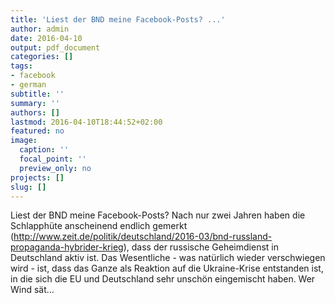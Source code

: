 ```yaml
---
title: 'Liest der BND meine Facebook-Posts? ...'
author: admin
date: 2016-04-10
output: pdf_document
categories: []
tags:
- facebook
- german
subtitle: ''
summary: ''
authors: []
lastmod: 2016-04-10T18:44:52+02:00
featured: no
image:
  caption: ''
  focal_point: ''
  preview_only: no
projects: []
slug: []
---
```

Liest der BND meine Facebook-Posts? Nach nur zwei Jahren haben die Schlapphüte anscheinend endlich gemerkt (http://www.zeit.de/politik/deutschland/2016-03/bnd-russland-propaganda-hybrider-krieg), dass der russische Geheimdienst in Deutschland aktiv ist. Das Wesentliche - was natürlich wieder verschwiegen wird - ist, dass das Ganze als Reaktion auf die Ukraine-Krise entstanden ist, in die sich die EU und Deutschland sehr unschön eingemischt haben. Wer Wind sät...

